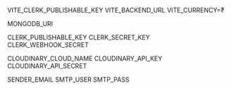 <!-- Add .env for client -->

VITE_CLERK_PUBLISHABLE_KEY
VITE_BACKEND_URL
VITE_CURRENCY=₹




<!-- Add .env for server -->

MONGODB_URI
<!-- Clerk Key -->
CLERK_PUBLISHABLE_KEY
CLERK_SECRET_KEY
CLERK_WEBHOOK_SECRET
<!-- Cloudinary -->
CLOUDINARY_CLOUD_NAME
CLOUDINARY_API_KEY
CLOUDINARY_API_SECRET
<!-- NodeMailer SMTP -->
SENDER_EMAIL
SMTP_USER
SMTP_PASS



<!-- in password | Character | Encoded as |
                 | --------- | ---------- |
                 | `@`       | `%40`      |
                 | `:`       | `%3A`      |
                 | `/`       | `%2F`      |
                 | `?`       | `%3F`      |
                 | `=`       | `%3D`      |
                 | `&`       | `%26`      |
                 | `#`       | `%23`      | -->
